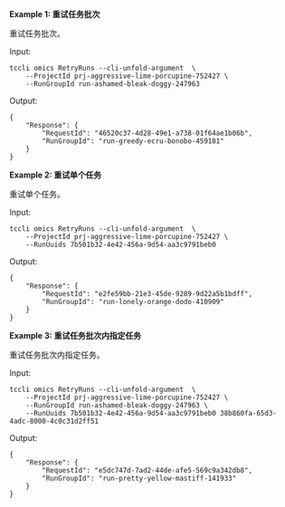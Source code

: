 **Example 1: 重试任务批次**

重试任务批次。

Input: 

```
tccli omics RetryRuns --cli-unfold-argument  \
    --ProjectId prj-aggressive-lime-porcupine-752427 \
    --RunGroupId run-ashamed-bleak-doggy-247963
```

Output: 
```
{
    "Response": {
        "RequestId": "46520c37-4d28-49e1-a738-01f64ae1b06b",
        "RunGroupId": "run-greedy-ecru-bonobo-459181"
    }
}
```

**Example 2: 重试单个任务**

重试单个任务。

Input: 

```
tccli omics RetryRuns --cli-unfold-argument  \
    --ProjectId prj-aggressive-lime-porcupine-752427 \
    --RunUuids 7b501b32-4e42-456a-9d54-aa3c9791beb0
```

Output: 
```
{
    "Response": {
        "RequestId": "e2fe59bb-21e3-45de-9289-9d22a5b1bdff",
        "RunGroupId": "run-lonely-orange-dodo-410909"
    }
}
```

**Example 3: 重试任务批次内指定任务**

重试任务批次内指定任务。

Input: 

```
tccli omics RetryRuns --cli-unfold-argument  \
    --ProjectId prj-aggressive-lime-porcupine-752427 \
    --RunGroupId run-ashamed-bleak-doggy-247963 \
    --RunUuids 7b501b32-4e42-456a-9d54-aa3c9791beb0 38b860fa-65d3-4adc-8000-4c0c31d2ff51
```

Output: 
```
{
    "Response": {
        "RequestId": "e5dc747d-7ad2-44de-afe5-569c9a342db8",
        "RunGroupId": "run-pretty-yellow-mastiff-141933"
    }
}
```

